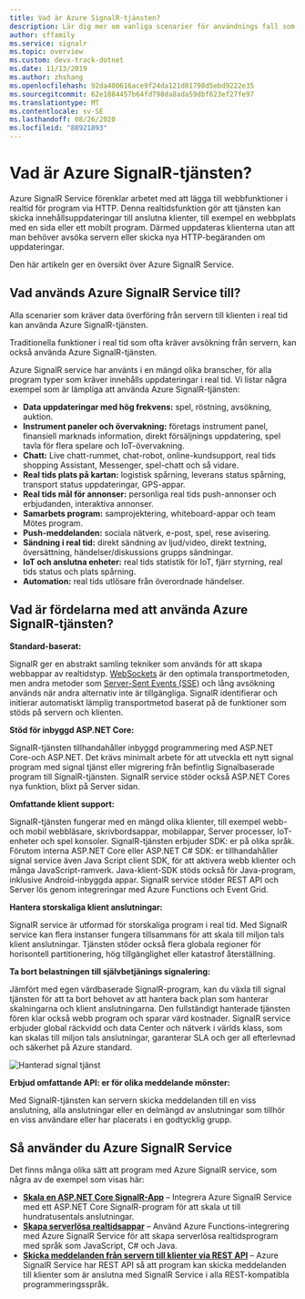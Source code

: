 ```yaml
---
title: Vad är Azure SignalR-tjänsten?
description: Lär dig mer om vanliga scenarier för användnings fall som använder Azure-Signalerare och lär dig viktiga fördelar med Azure SignalR.
author: sffamily
ms.service: signalr
ms.topic: overview
ms.custom: devx-track-dotnet
ms.date: 11/13/2019
ms.author: zhshang
ms.openlocfilehash: 92da400616ace9f24da121d81798d5ebd9222e35
ms.sourcegitcommit: 62e1884457b64fd798da8ada59dbf623ef27fe97
ms.translationtype: MT
ms.contentlocale: sv-SE
ms.lasthandoff: 08/26/2020
ms.locfileid: "88921893"
---
```

# <a name="what-is-azure-signalr-service"></a>Vad är Azure SignalR-tjänsten?

Azure SignalR Service förenklar arbetet med att lägga till webbfunktioner i realtid för program via HTTP. Denna realtidsfunktion gör att tjänsten kan skicka innehållsuppdateringar till anslutna klienter, till exempel en webbplats med en sida eller ett mobilt program. Därmed uppdateras klienterna utan att man behöver avsöka servern eller skicka nya HTTP-begäranden om uppdateringar.


Den här artikeln ger en översikt över Azure SignalR Service.

## <a name="what-is-azure-signalr-service-used-for"></a>Vad används Azure SignalR Service till?

Alla scenarier som kräver data överföring från servern till klienten i real tid kan använda Azure SignalR-tjänsten.

Traditionella funktioner i real tid som ofta kräver avsökning från servern, kan också använda Azure SignalR-tjänsten.

Azure SignalR service har använts i en mängd olika branscher, för alla program typer som kräver innehålls uppdateringar i real tid. Vi listar några exempel som är lämpliga att använda Azure SignalR-tjänsten:

* **Data uppdateringar med hög frekvens:** spel, röstning, avsökning, auktion.
* **Instrument paneler och övervakning:** företags instrument panel, finansiell marknads information, direkt försäljnings uppdatering, spel tavla för flera spelare och IoT-övervakning.
* **Chatt:** Live chatt-rummet, chat-robot, online-kundsupport, real tids shopping Assistant, Messenger, spel-chatt och så vidare.
* **Real tids plats på kartan:** logistisk spårning, leverans status spårning, transport status uppdateringar, GPS-appar.
* **Real tids mål för annonser:** personliga real tids push-annonser och erbjudanden, interaktiva annonser.
* **Samarbets program:** samprojektering, whiteboard-appar och team Mötes program.
* **Push-meddelanden:** sociala nätverk, e-post, spel, rese avisering.
* **Sändning i real tid:** direkt sändning av ljud/video, direkt textning, översättning, händelser/diskussions grupps sändningar.
* **IoT och anslutna enheter:** real tids statistik för IoT, fjärr styrning, real tids status och plats spårning.
* **Automation:** real tids utlösare från överordnade händelser.

## <a name="what-are-the-benefits-using-azure-signalr-service"></a>Vad är fördelarna med att använda Azure SignalR-tjänsten?

**Standard-baserat:**

SignalR ger en abstrakt samling tekniker som används för att skapa webbappar av realtidstyp. [WebSockets](https://wikipedia.org/wiki/WebSocket) är den optimala transportmetoden, men andra metoder som [Server-Sent Events (SSE)](https://wikipedia.org/wiki/Server-sent_events) och lång avsökning används när andra alternativ inte är tillgängliga. SignalR identifierar och initierar automatiskt lämplig transportmetod baserat på de funktioner som stöds på servern och klienten.

**Stöd för inbyggd ASP.NET Core:**

SignalR-tjänsten tillhandahåller inbyggd programmering med ASP.NET Core-och ASP.NET. Det krävs minimalt arbete för att utveckla ett nytt signal program med signal tjänst eller migrering från befintlig Signalbaserade program till SignalR-tjänsten.
SignalR service stöder också ASP.NET Cores nya funktion, blixt på Server sidan.

**Omfattande klient support:**

SignalR-tjänsten fungerar med en mängd olika klienter, till exempel webb-och mobil webbläsare, skrivbordsappar, mobilappar, Server processer, IoT-enheter och spel konsoler. SignalR-tjänsten erbjuder SDK: er på olika språk. Förutom interna ASP.NET Core eller ASP.NET C# SDK: er tillhandahåller signal service även Java Script client SDK, för att aktivera webb klienter och många JavaScript-ramverk. Java-klient-SDK stöds också för Java-program, inklusive Android-inbyggda appar. SignalR service stöder REST API och Server lös genom integreringar med Azure Functions och Event Grid.

**Hantera storskaliga klient anslutningar:**

SignalR service är utformad för storskaliga program i real tid. Med SignalR service kan flera instanser fungera tillsammans för att skala till miljon tals klient anslutningar. Tjänsten stöder också flera globala regioner för horisontell partitionering, hög tillgänglighet eller katastrof återställning.

**Ta bort belastningen till självbetjänings signalering:**

Jämfört med egen värdbaserade SignalR-program, kan du växla till signal tjänsten för att ta bort behovet av att hantera back plan som hanterar skalningarna och klient anslutningarna. Den fullständigt hanterade tjänsten fören klar också webb program och sparar värd kostnader. SignalR service erbjuder global räckvidd och data Center och nätverk i världs klass, som kan skalas till miljon tals anslutningar, garanterar SLA och ger all efterlevnad och säkerhet på Azure standard.

![Hanterad signal tjänst](./media/signalr-overview/managed-signalr-service.png)

**Erbjud omfattande API: er för olika meddelande mönster:**

Med SignalR-tjänsten kan servern skicka meddelanden till en viss anslutning, alla anslutningar eller en delmängd av anslutningar som tillhör en viss användare eller har placerats i en godtycklig grupp.

## <a name="how-to-use-azure-signalr-service"></a>Så använder du Azure SignalR Service

Det finns många olika sätt att program med Azure SignalR service, som några av de exempel som visas här:

- **[Skala en ASP.NET Core SignalR-App](signalr-concept-scale-aspnet-core.md)** – Integrera Azure SignalR Service med ett ASP.NET Core SignalR-program för att skala ut till hundratusentals anslutningar.
- **[Skapa serverlösa realtidsappar](signalr-concept-azure-functions.md)** – Använd Azure Functions-integrering med Azure SignalR Service för att skapa serverlösa realtidsprogram med språk som JavaScript, C# och Java.
- **[Skicka meddelanden från servern till klienter via REST API](https://github.com/Azure/azure-signalr/blob/dev/docs/rest-api.md)** – Azure SignalR Service har REST API så att program kan skicka meddelanden till klienter som är anslutna med SignalR Service i alla REST-kompatibla programmeringsspråk.
